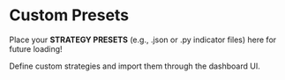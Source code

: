# Custom Presets

Place your **STRATEGY PRESETS** (e.g., .json or .py indicator files) here for future loading!

Define custom strategies and import them through the dashboard UI.
